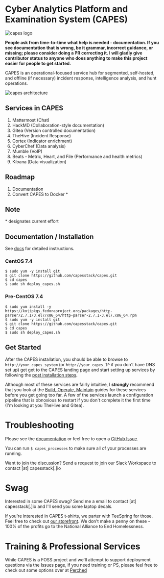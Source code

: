 # Cyber Analytics Platform and Examination System (CAPES)
![capes logo](http://capesstack.io/capes_logo.png)

**People ask from time-to-time what help is needed - documentation. If you see documentation that is wrong, be it grammar, incorrect guidance, or missing; please consider doing a PR correcting it. I will gladly give contributor status to anyone who does anything to make this project easier for people to get started.**

CAPES is an operational-focused service hub for segmented, self-hosted, and offline (if necessary) incident response, intelligence analysis, and hunt operations.

![capes architecture](http://capesstack.io/capes_arch.png)

## Services in CAPES
1. Mattermost (Chat)
1. HackMD (Collaboration-style documentation)
1. Gitea (Version controlled documentation)
1. TheHive (Incident Response)
1. Cortex (Indicator enrichment)
1. CyberChef (Data analysis)
1. Mumble (VoIP)
1. Beats - Metric, Heart, and File (Performance and health metrics)
1. Kibana (Data visualization)

## Roadmap
1. Documentation
1. Convert CAPES to Docker *

## Note
\* designates current effort

## Documentation / Installation
See [docs](docs/README.md) for detailed instructions.  

### CentOS 7.4
```
$ sudo yum -y install git
$ git clone https://github.com/capesstack/capes.git
$ cd capes
$ sudo sh deploy_capes.sh
```
### Pre-CentOS 7.4
```
$ sudo yum install -y https://kojipkgs.fedoraproject.org/packages/http-parser/2.7.1/3.el7/x86_64/http-parser-2.7.1-3.el7.x86_64.rpm
$ sudo yum -y install git
$ git clone https://github.com/capesstack/capes.git
$ cd capes
$ sudo sh deploy_capes.sh
```

## Get Started
After the CAPES installation, you should be able to browse to `http://your_capes_system` (or `http://your_capes_IP` if you don't have DNS set up) get get to the CAPES landing page and start setting up services by following the [post installation steps](https://github.com/capesstack/capes/tree/master/docs#post-installation).

Although most of these services are fairly intuitive, I **strongly** recommend that you look at the [Build, Operate, Maintain](https://github.com/capesstack/capes/tree/master/docs#documentation) guides for these services before you get going too far. A few of the services launch a configuration pipeline that is obnoxious to restart if you don't complete it the first time (I'm looking at you TheHive and Gitea).

# Troubleshooting
Please see the [documentation](https://github.com/capesstack/capes/tree/master/docs#documentation) or feel free to open a [GitHub Issue](https://github.com/capesstack/capes/issues).

You can run `$ capes_processes` to make sure all of your processes are running.

Want to join the discussion? Send a request to join our Slack Workspace to contact [at] capesstack[.]io

# Swag
Interested in some CAPES swag? Send me a email to contact [at] capesstack[.]io and I'll send you some laptop decals.

If you're interested in CAPES t-shirts, we parter with TeeSpring for those. Feel free to check out [our storefront](https://teespring.com/stores/capesstack). We don't make a penny on these - 100% of the profits go to the National Alliance to End Homelessness.

# Training & Professional Services
While CAPES is a FOSS project and we'll attempt to support deployment questions via the Issues page, if you need training or PS, please feel free to check out some options over at [Perched](http://www.perched.io)
